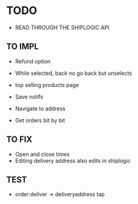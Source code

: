 # TODO

- READ THROUGH  THE SHIPLOGIC API

## TO IMPL

- Refund option
- While selected, back no go back but unselects
- top selling products page

 - Save notifs
- Navigate to address
- Get orders bit by bit
## TO FIX
- Open and close times
- Editing delivery address also edits in shiplogic

## TEST

- order:deliver -> deliveryaddress tap